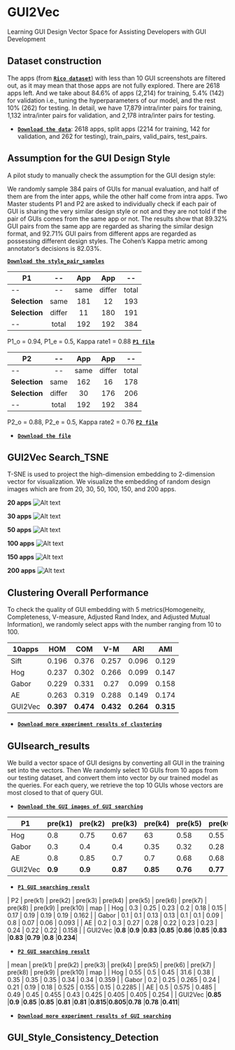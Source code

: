 
# GUI2Vec

Learning GUI Design Vector Space for Assisting Developers with GUI Development

## Dataset construction

The apps (from **[`Rico dataset`](http://interactionmining.org/rico)**) with less than 10 GUI screenshots are filtered out, as it may mean that those apps are not fully explored. There are 2618 apps left. And we take about 84.6% of apps (2,214) for training, 5.4% (142) for validation i.e., tuning the hyperparameters of our model, and the rest 10% (262) for testing. In detail, we have 17,879 intra/inter pairs for training, 1,132 intra/inter pairs for validation, and 2,178 intra/inter pairs for testing. 

*   **[`Download the data`](https://drive.google.com/open?id=1sBUPegjqehcaqFCXT0vgRnjD-Keg4bdm)**:
    2618 apps, split apps (2214 for training, 142 for validation, and 262 for testing), train_pairs, valid_pairs, test_pairs.


## Assumption for the GUI Design Style

A pilot study to manually check the assumption for the GUI design style:

We randomly sample 384 pairs of GUIs for manual evaluation, and half of them are from the inter apps, while the other half come from intra apps. Two Master students P1 and P2 are asked to individually check if each pair of GUI is sharing the very similar design style or not and they are not told if the pair of GUIs comes from the same app or not. The results show that 89.32% GUI pairs from the same app are regarded as sharing the similar design format, and 92.71% GUI pairs from different apps are regarded as possessing different design styles. The Cohen’s Kappa metric among annotator’s decisions is 82.03%.

**[`Download the style_pair_samples`](https://drive.google.com/open?id=1jKI62P1INAqhx3gX3qNcdrivqfWtCNeK)**


P1           | --       | App    |App   |--
----------   | :------: | :----: |:----:|:---:
--           | --       | same   |differ|total
**Selection**| same     | 181    |12    |193  
**Selection**| differ   | 11     |180   |191  
--           | total    | 192    |192   |384  

P1_o = 0.94, P1_e = 0.5, Kappa rate1 = 0.88
**[`P1 file`](https://drive.google.com/open?id=1ljyvKYqZjoykpnru2fDMORg-ldB3Lhfl)**


P2           | --       | App    |App   |--
----------   | :------: | :----: |:----:|:---:
--           | --       | same   |differ|total
**Selection**| same     | 162    |16    |178  
**Selection**| differ   | 30     |176   |206  
--           | total    | 192    |192   |384  

P2_o = 0.88, P2_e = 0.5, Kappa rate2 = 0.76
**[`P2 file`](https://drive.google.com/open?id=1P3BghWyHmqw4sVDqoE8Kan2XyUMXcyMW)**

*   **[`Download the file`](https://drive.google.com/open?id=1zUfKUkhRJxQwrRB_VI6WUURwY1kTsS7q)**

## GUI2Vec Search_TSNE

T-SNE is used to project the high-dimension embedding to 2-dimension vector for visualization. We visualize the embedding of random design images which are from 20, 30, 50, 100, 150, and 200 apps.


**20 apps**
![Alt text](https://github.com/GUIDesignResearch/GUIDesignResearch/blob/master/III.B.2.GUI_Search_TSNE/20apps.png)

**30 apps**
![Alt text](https://github.com/GUIDesignResearch/GUIDesignResearch/blob/master/III.B.2.GUI_Search_TSNE/30apps.png)
    
**50 apps**
![Alt text](https://github.com/GUIDesignResearch/GUIDesignResearch/blob/master/III.B.2.GUI_Search_TSNE/50apps.png)
    
**100 apps**
![Alt text](https://github.com/GUIDesignResearch/GUIDesignResearch/blob/master/III.B.2.GUI_Search_TSNE/100apps.png)
    
**150 apps**
![Alt text](https://github.com/GUIDesignResearch/GUIDesignResearch/blob/master/III.B.2.GUI_Search_TSNE/150apps.png)
    
**200 apps**
![Alt text](https://github.com/GUIDesignResearch/GUIDesignResearch/blob/master/III.B.2.GUI_Search_TSNE/200apps.png)



## Clustering Overall Performance

To check the quality of GUI embedding with 5 metrics(Homogeneity, Completeness, V-measure, Adjusted Rand Index, and Adjusted Mutual Information), we randomly select apps with the number ranging from 10 to 100. 

10apps  |    HOM   |    COM   |   V-M    |    ARI    |    AMI  
------- | :------: | :------: | :------: | :------:  | :------:
Sift    | 0.196    | 0.376    | 0.257    | 0.096     | 0.129
Hog     | 0.237    | 0.302    | 0.266    | 0.099     | 0.147
Gabor   | 0.229    | 0.331    | 0.27     | 0.099     | 0.158
AE      | 0.263    | 0.319    | 0.288    | 0.149     | 0.174
GUI2Vec | **0.397**| **0.474**| **0.432**| **0.264** | **0.315**

*   **[`Download more experiment results of clustering`](https://drive.google.com/open?id=1BM9o5wtju2v6-DuuhGHL8YFKJleCFq5c)**


## GUIsearch_results

We build a vector space of GUI designs by converting all GUI in the training set into the vectors. Then We randomly select 10 GUIs from 10 apps from our testing dataset, and convert them into vector by our trained model as the queries. For each query, we retrieve the top 10 GUIs whose vectors are most closed to that of query GUI.

*   **[`Download the GUI images of GUI searching`](https://drive.google.com/open?id=1MQSWLb5UhAvP6woD-pL9xZr32VYnW8Ut)**


| P1      | pre(k1) | pre(k2) | pre(k3) | pre(k4) | pre(k5) | pre(k6) | pre(k7) | pre(k8) | pre(k9) | pre(k10) | map    |
| ------- | ------- | ------- | ------- | ------- | ------- | ------- | ------- | ------- | ------- | -------- | ------ |
| Hog     | 0.8     | 0.75    | 0.67    | 63      | 0.58    | 0.55    | 0.53    | 0.51    | 0.49    | 0.49     | 0.556  |
| Gabor   | 0.3     | 0.4     | 0.4     | 0.35    | 0.32    | 0.28    | 0.27    | 0.25    | 0.24    | 0.24     | 0.364  |
| AE      | 0.8     | 0.85    | 0.7     | 0.7     | 0.68    | 0.68    | 0.63    | 0.61    | 0.59    | 0.59     | 0.35   |
| GUI2Vec |**0.9**  |**0.9**  |**0.87** |**0.85** |**0.76** |**0.77** |**0.8**  |**0.78** |**0.77** |**0.76**  |**0.588**|
*   **[`P1 GUI searching result`](https://drive.google.com/open?id=1b4nHoHqwRzkylHM0OzBvZlCOUJ9m9ayb)**

| P2      | pre(k1) | pre(k2) | pre(k3) | pre(k4) | pre(k5) | pre(k6) | pre(k7) | pre(k8) | pre(k9) | pre(k10) | map    |
| Hog     | 0.3     | 0.25    | 0.23    | 0.2     | 0.18    | 0.15    | 0.17    | 0.19    | 0.19    | 0.19     | 0.162  |
| Gabor   | 0.1     | 0.1     | 0.13    | 0.13    | 0.1     | 0.1     | 0.09    | 0.8     | 0.07    | 0.06     | 0.093  |
| AE      | 0.2     | 0.3     | 0.27    | 0.28    | 0.22    | 0.23    | 0.23    | 0.24    | 0.22    | 0.22     | 0.158  |
| GUI2Vec |**0.8**  |**0.9**  |**0.83** |**0.85** |**0.86** |**0.85** |**0.83** |**0.83** |**0.79** |**0.8**   |**0.234**|
*   **[`P2 GUI searching result`](https://drive.google.com/open?id=1M_4kLkrOeJw1UViAANwQ2E4gHmtTAKNF)**

| mean    | pre(k1) | pre(k2) | pre(k3) | pre(k4) | pre(k5) | pre(k6) | pre(k7) | pre(k8) | pre(k9) | pre(k10) | map    |
| Hog     | 0.55    | 0.5     | 0.45    | 31.6    | 0.38    | 0.35    | 0.35    | 0.35    | 0.34    | 0.34     | 0.359  |
| Gabor   | 0.2     | 0.25    | 0.265   | 0.24    | 0.21    | 0.19    | 0.18    | 0.525   | 0.155   | 0.15     | 0.2285 |
| AE      | 0.5     | 0.575   | 0.485   | 0.49    | 0.45    | 0.455   | 0.43    | 0.425   | 0.405   | 0.405    | 0.254  |
| GUI2Vec |**0.85** |**0.9**  |**0.85** |**0.85** |**0.81** |**0.81** |**0.815**|**0.805**|**0.78** |**0.78**  |**0.411**|
*   **[`Download more experiment results of GUI searching`](https://drive.google.com/open?id=19sKgojM3KTAxZSq0YJMS6YxzO7arUquy)**

## GUI_Style_Consistency_Detection


